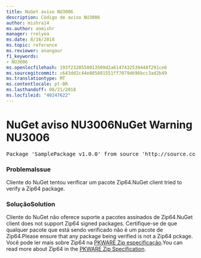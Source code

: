 ```yaml
---
title: NuGet aviso NU3006
description: Código de aviso NU3006
author: mishra14
ms.author: anmishr
manager: rrelyea
ms.date: 8/16/2018
ms.topic: reference
ms.reviewer: anangaur
f1_keywords:
- NU3006
ms.openlocfilehash: 193f2328558013509d2a6147432539448f291ce6
ms.sourcegitcommit: c643dd2c44e085601551ff7079d696bcc3ad2b49
ms.translationtype: MT
ms.contentlocale: pt-BR
ms.lasthandoff: 08/21/2018
ms.locfileid: "40247622"
---
```

# <a name="nuget-warning-nu3006"></a><span data-ttu-id="80667-103">NuGet aviso NU3006</span><span class="sxs-lookup"><span data-stu-id="80667-103">NuGet Warning NU3006</span></span>

<pre>Package 'SamplePackage v1.0.0' from source 'http://source.com/index.json': Signed Zip64 packages are not supported.</pre>

### <a name="issue"></a><span data-ttu-id="80667-104">Problema</span><span class="sxs-lookup"><span data-stu-id="80667-104">Issue</span></span>

<span data-ttu-id="80667-105">Cliente do NuGet tentou verificar um pacote Zip64.</span><span class="sxs-lookup"><span data-stu-id="80667-105">NuGet client tried to verify a Zip64 package.</span></span>


### <a name="solution"></a><span data-ttu-id="80667-106">Solução</span><span class="sxs-lookup"><span data-stu-id="80667-106">Solution</span></span>

<span data-ttu-id="80667-107">Cliente do NuGet não oferece suporte a pacotes assinados de Zip64.</span><span class="sxs-lookup"><span data-stu-id="80667-107">NuGet client does not support Zip64 signed packages.</span></span> <span data-ttu-id="80667-108">Certifique-se de que qualquer pacote que está sendo verificado não é um pacote de Zip64.</span><span class="sxs-lookup"><span data-stu-id="80667-108">Please ensure that any package being verified is not a Zip64 pckage.</span></span> <span data-ttu-id="80667-109">Você pode ler mais sobre Zip64 na [PKWARE Zip especificação](https://pkware.cachefly.net/webdocs/casestudies/APPNOTE.TXT).</span><span class="sxs-lookup"><span data-stu-id="80667-109">You can read more about Zip64 in the [PKWARE Zip Specification](https://pkware.cachefly.net/webdocs/casestudies/APPNOTE.TXT).</span></span>


